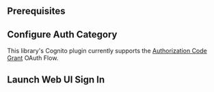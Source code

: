 ## Prerequisites

<inline-fragment platform="ios" src="~/lib/auth/fragments/ios/getting_started/10_preReq.md"></inline-fragment>
<inline-fragment platform="android" src="~/lib/auth/fragments/android/common_prereq.md"></inline-fragment>
<inline-fragment platform="flutter" src="~/lib/auth/fragments/flutter/common_prereq.md"></inline-fragment>


## Configure Auth Category

<amplify-callout>

This library's Cognito plugin currently supports the [Authorization Code Grant](https://aws.amazon.com/blogs/mobile/understanding-amazon-cognito-user-pool-oauth-2-0-grants/) OAuth Flow.

</amplify-callout>

<inline-fragment platform="ios" src="~/lib/auth/fragments/ios/signin_web_ui/10_cli_setup.md"></inline-fragment>
<inline-fragment platform="android" src="~/lib/auth/fragments/android/signin_web_ui/10_cli_setup.md"></inline-fragment>
<inline-fragment platform="flutter" src="~/lib/auth/fragments/flutter/signin_web_ui/10_cli_setup.md"></inline-fragment>

<inline-fragment platform="ios" src="~/lib/auth/fragments/ios/signin_web_ui/20_platform_specific_setup.md"></inline-fragment>
<inline-fragment platform="android" src="~/lib/auth/fragments/android/signin_web_ui/20_platform_specific_setup.md"></inline-fragment>
<inline-fragment platform="flutter" src="~/lib/auth/fragments/flutter/signin_web_ui/20_platform_specific_setup.md"></inline-fragment>

## Launch Web UI Sign In

<inline-fragment platform="ios" src="~/lib/auth/fragments/ios/signin_web_ui/30_signin.md"></inline-fragment>
<inline-fragment platform="android" src="~/lib/auth/fragments/android/signin_web_ui/30_signin.md"></inline-fragment>
<inline-fragment platform="flutter" src="~/lib/auth/fragments/flutter/signin_web_ui/30_signin.md"></inline-fragment>

<inline-fragment platform="ios" src="~/lib/auth/fragments/ios/signin_web_ui/40_private_session.md"></inline-fragment>